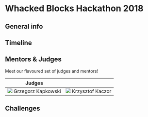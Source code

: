# Whacked Blocks Hackathon 2018

## General info

## Timeline

## Mentors & Judges

Meet our flavoured set of judges and mentors!

Judges |   |  
------------ | -------------
![](https://static1.squarespace.com/static/5b86e2f8cc8fedee5576d563/t/5b8a4e2503ce641ab2ea4cb2/1535790631681/grzes+kapkowski.jpg) Grzegorz Kapkowski | ![](https://static1.squarespace.com/static/5b86e2f8cc8fedee5576d563/t/5b8d07844fa51ae1229fc6de/1535969162580/krzysztof+kaczor.jpg?format=500w) Krzysztof Kaczor | ![](https://static1.squarespace.com/static/5b86e2f8cc8fedee5576d563/t/5b8a4e0d4fa51ae12289d971/1535790608324/tomek+kolinko.jpg?format=500w) Tomasz Kolinko

## Challenges
